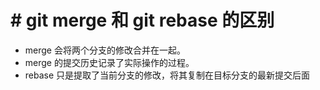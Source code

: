 # \# git merge 和 git rebase 的区别

* merge 会将两个分支的修改合并在一起。
* merge 的提交历史记录了实际操作的过程。
* rebase 只是提取了当前分支的修改，将其复制在目标分支的最新提交后面



